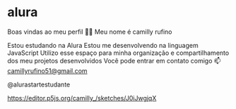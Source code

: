# alura
Boas vindas ao meu perfil 💙💙
Meu nome é camilly rufino

Estou estudando na Alura
Estou me desenvolvendo na linguagem JavaScript
Utilizo esse espaço para minha organização e compartilhamento dos meu projetos desenvolvidos
Você pode entrar em contato comigo 📫
camillyrufino51@gmail.com

@alurastartestudante

https://editor.p5js.org/camilly_/sketches/J0iJwgjqX
